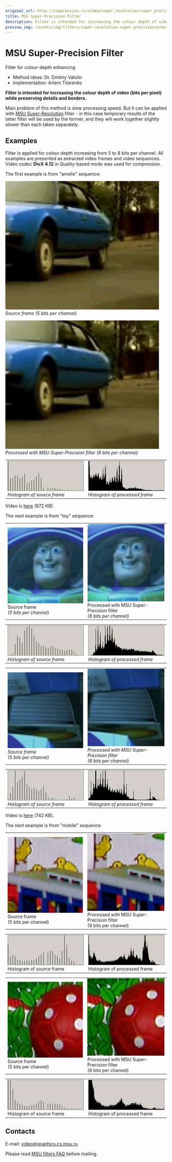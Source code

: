 ```yaml
---
original_url: http://compression.ru/video/super_resolution/super_precision_en.html
title: MSU Super-Precision Filter
description: Filter is intended for increasing the colour depth of video (bits per pixel) while preserving details and borders.
preview_img: /assets/img/filters/super-resolution-super-precision/preview.gif
---
```


# MSU Super-Precision Filter
Filter for colour-depth enhancing

* Method ideas: Dr. Dmitriy Vatolin  
* Implementation: Artem Titarenko

**Filter is intended for increasing the colour depth of video (bits per
pixel) while preserving details and borders.**  

Main problem of this method is slow processing speed. But it can be
applied with [MSU
Super-Resolution](/video_filters/video-super-resolution.html)
filter - in this case temporary results of the latter filter will be
used by the former, and they will work together slightly slower than
each taken separately.

## Examples

Filter is applied for colour depth increasing from 5 to 8 bits per
channel. All examples are presented as extracted video frames and video
sequences. Video codec **DivX 4.12** in Quality-based mode was used for
compression.  

The first example is from "amelie" sequence:

<img src="/assets/img/filters/super-resolution-super-precision/sp_amelie_src.jpg" alt="Source frame (5 bits per channel)"><br>
<i>Source frame (5 bits per channel)</i>

<img src="/assets/img/filters/super-resolution-super-precision/sp_amelie_out.jpg" alt="Processed frame (8 bits per channel)"><br>
<i>Processed with MSU Super-Precision filter (8 bits per channel)</i>

<table>
<tbody>
<tr class="odd">
<td><img src="/assets/img/filters/super-resolution-super-precision/sp_amelie_src_hist.jpg" alt="Histogram of source frame" /><br />
<i>Histogram of source frame</i></td>
<td><img src="/assets/img/filters/super-resolution-super-precision/sp_amelie_out_hist.jpg" alt="Histogram of processed frame" /><br />
<i>Histogram of processed frame</i></td>
</tr>
</tbody>
</table>

Video is
[here](http://compression.ru/video/super_resolution/videos/sp_amelie_2_divx.avi)
(872 KB).

  
The next example is from "toy" sequence:

<table>
<tbody>
<tr class="odd">
<td><img src="/assets/img/filters/super-resolution-super-precision/sp_toy_1_src.jpg" alt="Source frame (5 bits per channel)" /><br />
Source frame<br />
<i>(5 bits per channel)</i></td>
<td><img src="/assets/img/filters/super-resolution-super-precision/sp_toy_1_out.jpg" alt="Processed frame (8 bits per channel)" /><br />
Processed with MSU Super-Precision filter<br />
<i>(8 bits per channel)</i></td>
</tr>
</tbody>
</table>

<table>
<tbody>
<tr class="odd">
<td><img src="/assets/img/filters/super-resolution-super-precision/sp_toy_1_src_hist.jpg" alt="Histogram of source frame" /><br />
<i>Histogram of source frame</i></td>
<td><img src="/assets/img/filters/super-resolution-super-precision/sp_toy_1_out_hist.jpg" alt="Histogram of processed frame" /><br />
<i>Histogram of processed frame</i></td>
</tr>
</tbody>
</table>

  

<table>
<tbody>
<tr class="odd">
<td><img src="/assets/img/filters/super-resolution-super-precision/sp_toy_2_src.jpg" alt="Source frame (5 bits per channel)" /><br />
<i>Source frame<br />
(5 bits per channel)</i></td>
<td><img src="/assets/img/filters/super-resolution-super-precision/sp_toy_2_out.jpg" alt="Processed frame (8 bits per channel)" /><br />
<i>Processed with MSU Super-Precision filter<br />
(8 bits per channel)</i></td>
</tr>
</tbody>
</table>

<table>
<tbody>
<tr class="odd">
<td><img src="/assets/img/filters/super-resolution-super-precision/sp_toy_2_src_hist.jpg" alt="Histogram of source frame" /><br />
<i>Histogram of source frame</i></td>
<td><img src="/assets/img/filters/super-resolution-super-precision/sp_toy_2_out_hist.jpg" alt="Histogram of processed frame" /><br />
<i>Histogram of processed frame</i></td>
</tr>
</tbody>
</table>

Video is
[here](http://compression.ru/video/super_resolution/videos/sp_toy_divx.avi)
(742 KB).

  
The next example is from "mobile" sequence:

<table>
<tbody>
<tr class="odd">
<td><img src="/assets/img/filters/super-resolution-super-precision/sp_mobile_1_src.jpg" alt="Source frame (5 bits per channel)" /><br />
Source frame<br />
(5 bits per channel)</td>
<td><img src="/assets/img/filters/super-resolution-super-precision/sp_mobile_1_out.jpg" alt="Processed frame (8 bits per channel)" /><br />
Processed with MSU Super-Precision filter<br />
(8 bits per channel)</td>
</tr>
</tbody>
</table>

<table>
<tbody>
<tr class="odd">
<td><img src="/assets/img/filters/super-resolution-super-precision/sp_mobile_1_src_hist.jpg" alt="Histogram of source frame" /><br />
Histogram of source frame</td>
<td><img src="/assets/img/filters/super-resolution-super-precision/sp_mobile_1_out_hist.jpg" alt="Histogram of processed frame" /><br />
Histogram of processed frame</td>
</tr>
</tbody>
</table>

  

<table>
<tbody>
<tr class="odd">
<td><img src="/assets/img/filters/super-resolution-super-precision/sp_mobile_2_src.jpg" alt="Source frame (5 bits per channel)" /><br />
Source frame<br />
(5 bits per channel)</td>
<td><img src="/assets/img/filters/super-resolution-super-precision/sp_mobile_2_out.jpg" alt="Processed frame (8 bits per channel)" /><br />
Processed with MSU Super-Precision filter<br />
(8 bits per channel)</td>
</tr>
</tbody>
</table>

<table>
<tbody>
<tr class="odd">
<td><img src="/assets/img/filters/super-resolution-super-precision/sp_mobile_2_src_hist.jpg" alt="Histogram of source frame" /><br />
Histogram of source frame</td>
<td><img src="/assets/img/filters/super-resolution-super-precision/sp_mobile_2_out_hist.jpg" alt="Histogram of processed frame" /><br />
Histogram of processed frame</td>
</tr>
</tbody>
</table>

## Contacts

E-mail: <video@graphics.cs.msu.ru>

Please read [MSU filters
FAQ](/video_filters/video-filters-faq.html) before mailing.
